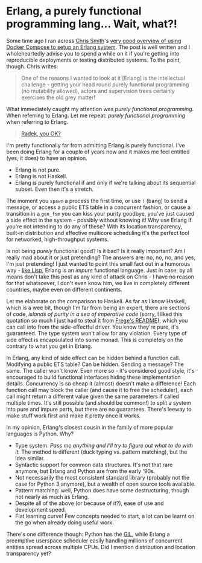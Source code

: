 # Erlang, a purely functional programming lang... Wait, what?!

Some time ago I ran across [Chris Smith][t:cjsmithie]'s
[very good overview of using Docker Compose to setup an Erlang system][blog:docker-compose].
The post is well written and I wholeheartedly advise you to spend a while
on it if you're getting into reproducible deployments or testing distributed systems.
To the point, though. Chris writes:

[blog:docker-compose]: http://blog.scottlogic.com/2016/01/25/playing-with-docker-compose-and-erlang.html
[t:cjsmithie]: https://twitter.com/cjsmithie

> One of the reasons I wanted to look at it [Erlang] is the intellectual
> challenge - getting your head round purely functional programming
> (no mutability allowed), actors and supervision trees certainly
> exercises the old grey matter!

What immediately caught my attention was _purely functional programming_.
When referring to Erlang. Let me repeat:
_purely functional programming_ when referring to Erlang.

> [Radek, you OK?](https://www.youtube.com/watch?v=_kBwFPSa54w)

I'm pretty functionally far from admitting Erlang is purely functional.
I've been doing Erlang for a couple of years now and it makes
me feel entitled (yes, it does) to have an opinion.

-   Erlang is not pure.
-   Erlang is not Haskell.
-   Erlang is purely functional if and only if we're talking about its sequential subset.
    Even then it's a stretch.

The moment you `spawn` a process the first time, or use `!` (bang) to send a message,
or access a public ETS table in a concurrent fashion, or cause a transition
in a `gen_fsm` you can kiss your purity goodbye,
you've just caused a side effect in the system - possibly without knowing it!
Why use Erlang if you're not intending to do any of these?
With its location transparency, built-in distribution and effective
multicore scheduling it's the perfect tool for networked,
high-throughput systems.

Is not being _purely_ functional good? Is it bad?
Is it really important? Am I really mad about it or just pretending?
The answers are: no, no, no, and yes, I'm just pretending!
I just wanted to point this small fact out in a humorous
way - [like Lisp][wiki:difference-pure-impure], Erlang is an _impure_ functional language.
Just in case: by all means don't take this post as any kind of attack on Chris - I have
no reason for that whatsoever, I don't even know him,
we live in completely different countries,
maybe even on different continents.

[wiki:difference-pure-impure]: https://en.wikipedia.org/wiki/Purely_functional_programming#Difference_between_pure_and_not-pure_functional_programming

Let me elaborate on the comparison to Haskell.
As far as I know Haskell, which is a wee bit, though I'm far from being an expert,
there are sections of code, _islands of purity in a sea of imperative code_
(sorry, I liked this quotation so much I just had to steal
it from [Frege's README](https://github.com/Frege/frege)),
which you can call into from the side-effectful driver.
You know they're pure, it's guaranteed.
The type system won't allow for any violation.
Every type of side effect is encapsulated into some monad.
This is completely on the contrary to what you get in Erlang.

In Erlang, any kind of side effect can be hidden behind a function call.
Modifying a public ETS table? Can be hidden. Sending a message? The same.
The caller won't know.
Even more so - it's considered good style, it's encouraged to build functional
interfaces hiding these implementation details.
Concurrency is so cheap it (almost) doesn't make a difference!
Each function call may block the caller (and cause it to free the scheduler),
each call might return a different value given the same parameters if called multiple times.
It's still possible (and should be common!) to split a system into pure
and impure parts, but there are no guarantees.
There's leeway to make stuff work first and make it pretty once it works.

In my opinion, Erlang's closest cousin in the family of more popular
languages is Python. Why?

- Type system. _Pass me anything and I'll try to figure out what to do with it._
  The method is different (duck typing vs. pattern matching), but the idea similar.
- Syntactic support for common data structures.
  It's not that rare anymore, but Erlang and Python are from the early '90s.
- Not necessarily the most consistent standard library
  (probably not the case for Python 3 anymore),
  but a wealth of open source tools available.
- Pattern matching: well, Python does have some destructuring,
  though not nearly as much as Erlang.
- Despite all of the above (or because of it?), ease of use and development speed.
- Flat learning curve!
  Few concepts needed to start, a lot can be learnt on the go
  when already doing useful work.

There's one difference though: Python has the [GIL][wiki:gil],
while Erlang a preemptive userspace scheduler easily handling millions
of concurrent entities spread across multiple CPUs.
Did I mention distribution and location transparency yet?

[wiki:gil]: https://en.wikipedia.org/wiki/Global_interpreter_lock
